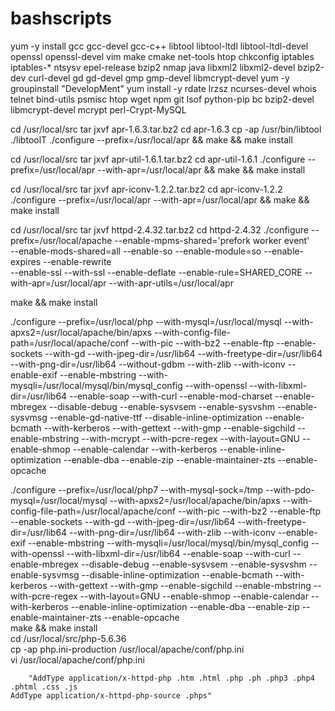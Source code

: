 # bashscripts

yum -y install gcc gcc-devel gcc-c++ libtool libtool-ltdl libtool-ltdl-devel openssl openssl-devel vim make cmake net-tools htop chkconfig iptables iptables-* ntsysv epel-release bzip2 nmap java libxml2 libxml2-devel bzip2-dev curl-devel gd gd-devel gmp gmp-devel libmcrypt-devel
yum -y groupinstall "DevelopMent"
yum install -y rdate lrzsz ncurses-devel whois telnet bind-utils psmisc htop wget npm git lsof python-pip bc bzip2-devel libmcrypt-devel mcrypt perl-Crypt-MySQL


cd /usr/local/src
tar jxvf apr-1.6.3.tar.bz2
cd apr-1.6.3
cp -ap /usr/bin/libtool ./libtoolT
./configure --prefix=/usr/local/apr && make && make install

cd /usr/local/src
tar jxvf apr-util-1.6.1.tar.bz2
cd apr-util-1.6.1
./configure --prefix=/usr/local/apr --with-apr=/usr/local/apr && make && make install

cd /usr/local/src
tar jxvf apr-iconv-1.2.2.tar.bz2
cd apr-iconv-1.2.2
./configure --prefix=/usr/local/apr --with-apr=/usr/local/apr && make && make install

cd /usr/local/src
tar jxvf httpd-2.4.32.tar.bz2
cd httpd-2.4.32
./configure --prefix=/usr/local/apache --enable-mpms-shared='prefork worker event' \
--enable-mods-shared=all --enable-so --enable-module=so --enable-expires --enable-rewrite\
--enable-ssl --with-ssl --enable-deflate --enable-rule=SHARED_CORE --with-apr=/usr/local/apr --with-apr-utils=/usr/local/apr

make && make install



./configure --prefix=/usr/local/php --with-mysql=/usr/local/mysql --with-apxs2=/usr/local/apache/bin/apxs --with-config-file-path=/usr/local/apache/conf --with-pic --with-bz2 --enable-ftp --enable-sockets --with-gd --with-jpeg-dir=/usr/lib64 --with-freetype-dir=/usr/lib64 --with-png-dir=/usr/lib64 --without-gdbm --with-zlib --with-iconv --enable-exif --enable-mbstring --with-mysqli=/usr/local/mysql/bin/mysql_config --with-openssl --with-libxml-dir=/usr/lib64 --enable-soap --with-curl --enable-mod-charset --enable-mbregex --disable-debug --enable-sysvsem --enable-sysvshm --enable-sysvmsg --enable-gd-native-ttf --disable-inline-optimization --enable-bcmath --with-kerberos --with-gettext --with-gmp --enable-sigchild --enable-mbstring --with-mcrypt --with-pcre-regex --with-layout=GNU --enable-shmop --enable-calendar --with-kerberos --enable-inline-optimization --enable-dba --enable-zip --enable-maintainer-zts --enable-opcache



./configure --prefix=/usr/local/php7 --with-mysql-sock=/tmp --with-pdo-mysql=/usr/local/mysql --with-apxs2=/usr/local/apache/bin/apxs --with-config-file-path=/usr/local/apache/conf --with-pic --with-bz2 --enable-ftp --enable-sockets --with-gd --with-jpeg-dir=/usr/lib64 --with-freetype-dir=/usr/lib64 --with-png-dir=/usr/lib64 --with-zlib --with-iconv --enable-exif --enable-mbstring --with-mysqli=/usr/local/mysql/bin/mysql_config --with-openssl --with-libxml-dir=/usr/lib64 --enable-soap --with-curl --enable-mbregex --disable-debug --enable-sysvsem --enable-sysvshm --enable-sysvmsg --disable-inline-optimization --enable-bcmath --with-kerberos --with-gettext --with-gmp --enable-sigchild --enable-mbstring --with-pcre-regex --with-layout=GNU --enable-shmop --enable-calendar --with-kerberos --enable-inline-optimization --enable-dba --enable-zip --enable-maintainer-zts --enable-opcache			
make && make install			
cd /usr/local/src/php-5.6.36			
cp -ap php.ini-production /usr/local/apache/conf/php.ini			
vi /usr/local/apache/conf/php.ini			
			
		"AddType application/x-httpd-php .htm .html .php .ph .php3 .php4 .phtml .css .js
    AddType application/x-httpd-php-source .phps"	
			
      
